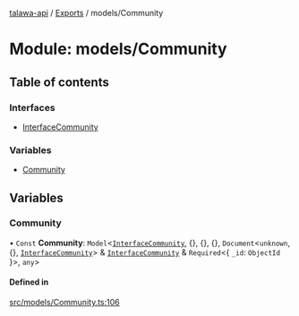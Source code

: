 [talawa-api](../README.md) / [Exports](../modules.md) / models/Community

# Module: models/Community

## Table of contents

### Interfaces

- [InterfaceCommunity](../interfaces/models_Community.InterfaceCommunity.md)

### Variables

- [Community](models_Community.md#community)

## Variables

### Community

• `Const` **Community**: `Model`\<[`InterfaceCommunity`](../interfaces/models_Community.InterfaceCommunity.md), \{\}, \{\}, \{\}, `Document`\<`unknown`, \{\}, [`InterfaceCommunity`](../interfaces/models_Community.InterfaceCommunity.md)\> & [`InterfaceCommunity`](../interfaces/models_Community.InterfaceCommunity.md) & `Required`\<\{ `_id`: `ObjectId`  \}\>, `any`\>

#### Defined in

[src/models/Community.ts:106](https://github.com/PalisadoesFoundation/talawa-api/blob/708df7e/src/models/Community.ts#L106)

